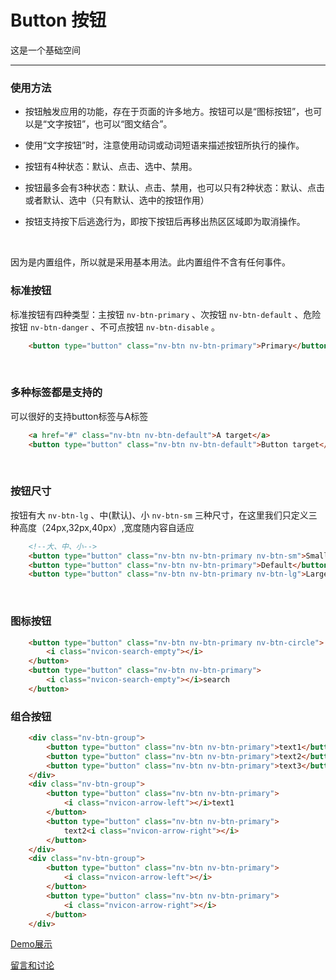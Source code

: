 # Button 按钮

这是一个基础空间

---

### 使用方法

+ 按钮触发应用的功能，存在于页面的许多地方。按钮可以是“图标按钮”，也可以是“文字按钮”，也可以“图文结合”。

+ 使用“文字按钮”时，注意使用动词或动词短语来描述按钮所执行的操作。

+ 按钮有4种状态：默认、点击、选中、禁用。

+ 按钮最多会有3种状态：默认、点击、禁用，也可以只有2种状态：默认、点击或者默认、选中（只有默认、选中的按钮作用）

+ 按钮支持按下后逃逸行为，即按下按钮后再移出热区区域即为取消操作。

<br/>

因为是内置组件，所以就是采用基本用法。此内置组件不含有任何事件。

### 标准按钮

标准按钮有四种类型：主按钮 `nv-btn-primary` 、次按钮 `nv-btn-default` 、危险按钮 `nv-btn-danger` 、不可点按钮 `nv-btn-disable` 。

```html
    <button type="button" class="nv-btn nv-btn-primary">Primary</button>
```

<br/>

### 多种标签都是支持的

可以很好的支持button标签与A标签

```html
    <a href="#" class="nv-btn nv-btn-default">A target</a>
    <button type="button" class="nv-btn nv-btn-default">Button target</button>
```
<br/>

### 按钮尺寸

按钮有大 `nv-btn-lg` 、中(默认)、小 `nv-btn-sm` 三种尺寸，在这里我们只定义三种高度（24px,32px,40px）,宽度随内容自适应

```html
    <!--大、中、小-->
    <button type="button" class="nv-btn nv-btn-primary nv-btn-sm">Small</button>
    <button type="button" class="nv-btn nv-btn-primary">Default</button>
    <button type="button" class="nv-btn nv-btn-primary nv-btn-lg">Large</button>
```
<br/>

### 图标按钮

```html
    <button type="button" class="nv-btn nv-btn-primary nv-btn-circle">
        <i class="nvicon-search-empty"></i>
    </button>
    <button type="button" class="nv-btn nv-btn-primary">
        <i class="nvicon-search-empty"></i>search
    </button>
```

### 组合按钮

```html
    <div class="nv-btn-group">
        <button type="button" class="nv-btn nv-btn-primary">text1</button>
        <button type="button" class="nv-btn nv-btn-primary">text2</button>
        <button type="button" class="nv-btn nv-btn-primary">text3</button>
    </div>
    <div class="nv-btn-group">
        <button type="button" class="nv-btn nv-btn-primary">
            <i class="nvicon-arrow-left"></i>text1
        </button>
        <button type="button" class="nv-btn nv-btn-primary">
            text2<i class="nvicon-arrow-right"></i>
        </button>
    </div>
    <div class="nv-btn-group">
        <button type="button" class="nv-btn nv-btn-primary">
            <i class="nvicon-arrow-left"></i>
        </button>
        <button type="button" class="nv-btn nv-btn-primary">
            <i class="nvicon-arrow-right"></i>
        </button>
    </div>
```

[Demo展示](http://gtp-nv.jd.com/docs?languageCode=CN&columnUid=41c513f9dd334a1ebb0fbbd76d71e973&directoryUid=d6ffabab29694e338a2e9aba2e3ea3d0&directoryName=Button%20%E6%8C%89%E9%92%AE)

[留言和讨论](https://github.com/guguaihaha/nv-source/issues/2)

    